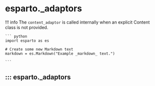 # esparto._adaptors
!!! info
    The ```content_adaptor``` is called internally when an explicit Content class is not provided.
    
    ``` python
    import esparto as es

    # Create some new Markdown text
    markdown = es.Markdown("Example _markdown_ text.")

    ```

## ::: esparto._adaptors

<br>
